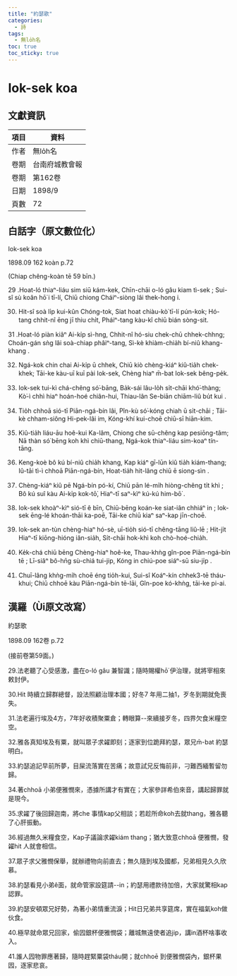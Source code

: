 ```yaml
---
title: "約瑟歌"
categories:
  - 詩
tags:
  - 無lo̍h名
toc: true
toc_sticky: true
---
```


# Iok-sek koa

## 文獻資訊

| 項目 | 資料 |
|---|---|
| 作者 | 無lo̍h名 |
| 卷期 | 台南府城教會報 |
| 卷期 | 第162卷 |
| 日期 | 1898/9 |
| 頁數 | 72 |

## 白話字（原文數位化）

Iok-sek koa

1898.09 162 koàn p.72

(Chiap chêng-koàn tē 59 bīn.)

29 .Hoat-ló thiaⁿ-liáu sim siū kám-kek, Chīn-chāi o-ló gâu kiam tì-sek ; Sui-sî sù koân hō͘ i tī-lí, Chiū chiong Cháiⁿ-siòng lâi thek-hong i.

30. Hit-sî soà li̍p kui-kûn Chóng-tok, Siat hoat chiàu-kò͘ tī-lí pún-kok; Hó-tang chhit-nî ēng jī thiu chi̍t, Pháiⁿ-tang kàu-kî chiū bián sòng-sit.

31 .Hoat-ló piàn kiâⁿ Ai-ki̍p sì-hng, Chhit-nî hó-siu chek-chū chhek-chhng; Choán-gán sǹg lâi soà-chiap phâiⁿ-tang, Sì-kè khiàm-chia̍h bí-niû khang-khang .

32. Ngá-kok chin chai Ai-ki̍p ū chhek, Chiū kiò chèng-kiáⁿ kiû-tia̍h chek-khek; Tāi-ke kàu-uī kuī pài Iok-sek, Chèng hiaⁿ m̄-bat Iok-sek bêng-pe̍k.

33. Iok-sek tui-kì chá-chêng só͘-bāng, Ba̍k-sái lâu-lo̍h si̍t-chāi khó͘-thàng; Kò͘-ì chhì hiaⁿ hoán-hoé chiân-hui, Thiau-lân Se-biān chiām-liû bu̍t kui .

34. Tio̍h chhoā sió-tī Piān-ngá-bín lâi, Pîn-kù só͘-kóng chiah ū si̍t-chāi ; Tāi-kè chham-siông Hi-pek-lâi im, Kóng-khí kui-choē chiū-sī hiān-kim.

35. Kiû-tia̍h liáu-āu hoê-kui Ka-lâm, Chiong che sū-chêng kap pesiōng-tâm; Nā thàn só͘ bēng koh khì chiū-thang, Ngá-kok thiaⁿ-liáu sim-koaⁿ tín-tāng.

36. Keng-koè bô kú bí-niû chia̍h khang, Kap kiáⁿ gī-lūn kiû tia̍h kiám-thang; Iû-tāi tì-ì chhoā Piān-ngá-bín, Hoat-tia̍h hit-lâng chiū ē siong-sìn .

37. Chèng-kiáⁿ kiû pē Ngá-bín pó-kí, Chiū pān lé-mi̍h hiòng-chêng ti̍t khì ; Bô kú suî kàu Ai-ki̍p kok-tō͘, Hiaⁿ-tī saⁿ-kìⁿ kú-kú him-bō͘ .

38. Iok-sek khoàⁿ-kìⁿ sió-tī ê bīn, Chiū-bēng koán-ke siat-iân chhiáⁿ in ; Iok-sek ēng-lé khoán-thāi ka-poē, Tāi-ke chiū kiaⁿ saⁿ-kap jīn-choē.

39. Iok-sek an-tùn chèng-hiaⁿ hó-sè, uī-tio̍h sió-tī chêng-tāng liû-lē ; Hit-ji̍t Hiaⁿ-tī kiōng-hióng iân-sia̍h, Si̍t-chāi hok-khì koh chò-hoé-chia̍h.

40. Ke̍k-chá chiū bēng Chèng-hiaⁿ hoê-ke, Thau-khǹg gîn-poe Piān-ngá-bín tē ; Lī-siâⁿ bô-hn̄g sù-chiá tui-jip, Kóng in chiú-poe siáⁿ-sū siu-ji̍p .

41. Chuī-lâng khǹg-mi̍h choē éng tio̍h-kui, Sui-sî Koáⁿ-kín chhek3-tē tháu-khui; Chiū chhoē kàu Piān-ngá-bín tē-lāi, Gîn-poe kó-khǹg, tāi-ke pi-ai.

## 漢羅（Ùi原文改寫）

約瑟歌

1898.09 162卷 p.72

(接前卷第59面。)

29.法老聽了心受感激，盡在o-ló gâu 兼智識；隨時賜權hō͘ 伊治理，就將宰相來敕封伊。

30.Hit 時續立歸群總督，設法照顧治理本國；好冬7 年用二抽1，歹冬到期就免喪失。

31.法老遍行埃及4方，7年好收積聚粟倉；轉眼算--來續接歹冬，四界欠食米糧空空。

32.雅各真知埃及有粟，就叫眾子求糴即刻；逐家到位跪拜約瑟，眾兄m̄-bat 約瑟明白。

33.約瑟追記早前所夢，目屎流落實在苦痛；故意試兄反悔前非，刁難西緬暫留勿歸。

34.著chhoā 小弟便雅憫來，憑據所講才有實在；大家參詳希伯來音，講起歸罪就是現今。

35.求糴了後回歸迦南，將che 事情kap父相談；若趁所命koh去就thang，雅各聽了心肝振動。

36.經過無久米糧食空，Kap子議論求糴kiám thang；猶大致意chhoā 便雅憫，發糴hit 人就會相信。

37.眾子求父雅憫保舉，就辦禮物向前直去；無久隨到埃及國都，兄弟相見久久欣慕。

38.約瑟看見小弟ê面，就命管家設筵請--in；約瑟用禮款待加倍，大家就驚相kap認罪。

39.約瑟安頓眾兄好勢，為著小弟情重流淚；Hit日兄弟共享筵席，實在福氣koh做伙食。

40.極早就命眾兄回家，偷囥銀杯便雅憫袋；離城無遠使者追jip，講in酒杯啥事收入。

41.誰人囥物罪應著歸，隨時趕緊粟袋tháu開；就chhoē 到便雅憫袋內，銀杯果囥，逐家悲哀。
